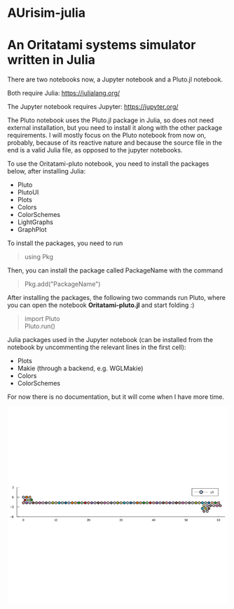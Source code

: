 # AUrisim-julia
# An Oritatami systems simulator written in Julia

There are two notebooks now, a Jupyter notebook and a Pluto.jl notebook.

Both require Julia: 
https://julialang.org/

The Jupyter notebook requires Jupyter: 
https://jupyter.org/

The Pluto notebook uses the Pluto.jl package in Julia, so does not need external installation, but you need to install it along with the other package requirements.
I will mostly focus on the Pluto notebook from now on, probably, because of its reactive nature and because the source file in the end is a valid Julia file, as opposed to the jupyter notebooks.

To use the Oritatami-pluto notebook, you need to install the packages below, after installing Julia:
 - Pluto
 - PlutoUI
 - Plots
 - Colors
 - ColorSchemes
 - LightGraphs
 - GraphPlot

To install the packages, you need to run
> using Pkg

Then, you can install the package called PackageName with the command
> Pkg.add("PackageName")

After installing the packages, the following two commands run Pluto, where you can open the notebook **Oritatami-pluto.jl** and start folding :)
> import Pluto  
> Pluto.run()


Julia packages used in the Jupyter notebook (can be installed from the notebook by uncommenting the relevant lines in the first cell):
- Plots
- Makie (through a backend, e.g. WGLMakie)
- Colors
- ColorSchemes


For now there is no documentation, but it will come when I have more time.


![Image of BinaryCounter](https://github.com/szfazekas/AUrisim-julia/blob/main/counter1k.gif)
